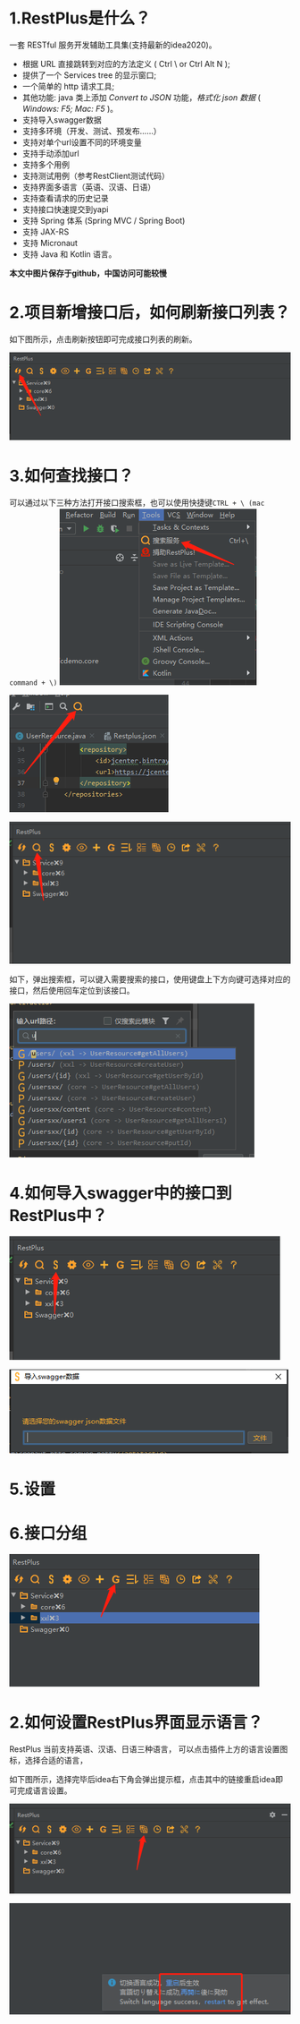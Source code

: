 # 1.RestPlus是什么？
一套 RESTful 服务开发辅助工具集(支持最新的idea2020)。
* 根据 URL 直接跳转到对应的方法定义 ( Ctrl \ or Ctrl Alt N );
* 提供了一个 Services tree 的显示窗口;
* 一个简单的 http 请求工具;
* 其他功能: java 类上添加 <em>Convert to JSON</em> 功能，<em>格式化 json 数据</em> ( <em>Windows: F5; Mac: F5</em> )。
* 支持导入swagger数据
* 支持多环境（开发、测试、预发布......）
* 支持对单个url设置不同的环境变量
* 支持手动添加url
* 支持多个用例
* 支持测试用例（参考RestClient测试代码）
* 支持界面多语言（英语、汉语、日语）
* 支持查看请求的历史记录
* 支持接口快速提交到yapi
* 支持 Spring 体系 (Spring MVC / Spring Boot)
* 支持 JAX-RS
* 支持 Micronaut
* 支持 Java 和 Kotlin 语言。

**本文中图片保存于github，中国访问可能较慢**


# 2.项目新增接口后，如何刷新接口列表？
如下图所示，点击刷新按钮即可完成接口列表的刷新。


![刷新接口](images/刷新接口.png) 

# 3.如何查找接口？
可以通过以下三种方法打开接口搜索框，也可以使用快捷键```CTRL + \ (mac command + \)```
![搜索方式1](images/搜索1.png)


![搜索方式2](images/搜索2.png) 


 ![搜索方式3](images/搜索3.png)

如下，弹出搜索框，可以键入需要搜索的接口，使用键盘上下方向键可选择对应的接口，然后使用回车定位到该接口。

 ![搜索结果](images/搜索结果.png)

# 4.如何导入swagger中的接口到RestPlus中？

 ![swagger导入](images/swagger.png)



 ![swagger导入](images/swagger1.png)

# 5.设置



# 6.接口分组

 ![接口分组](images/分组方式.png) 



# 2.如何设置RestPlus界面显示语言？

RestPlus 当前支持英语、汉语、日语三种语言， 可以点击插件上方的语言设置图标，选择合适的语言，

如下图所示，选择完毕后idea右下角会弹出提示框，点击其中的链接重启idea即可完成语言设置。


 ![语言切换](images/语言设置.png)

 ![重启](images/重启.png)
